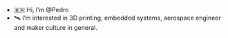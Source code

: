 - 🇧🇷 Hi, I’m @Pedro
- 🛰️ I’m interested in 3D printing, embedded systems, aerospace engineer and maker culture in general.

<!---
Pedro-H-S-M/Pedro-H-S-M is a ✨ special ✨ repository because its `README.md` (this file) appears on your GitHub profile.
You can click the Preview link to take a look at your changes.
--->
